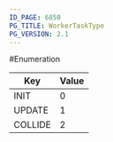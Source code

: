 ```yaml
---
ID_PAGE: 6850
PG_TITLE: WorkerTaskType
PG_VERSION: 2.1
---
```

#Enumeration


Key | Value
---|---
INIT | 0
UPDATE | 1
COLLIDE | 2

